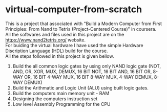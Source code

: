 # virtual-computer-from-scratch

This is a project that associated with "Build a Modern Computer from First Principles: From Nand to Tetris (Project-Centered Course)" in coursera.
<br>All the softwares and files used in this project are on the https://www.nand2tetris.org/ website.
<br>For buiding the virtual hardware I have used the simple Hardware Discription Language (HDL) build for the course.
<br>All the steps followed in this project is given bellow.

1. Build the all common logic gates by using only NAND logic gate (NOT, AND, OR, XOR, MUX, DEMUX, 16 BIT NOT, 16 BIT AND, 16 BIT OR, 8-WAY OR, 16 BIT 4-WAY MUX, 16 BIT 8-WAY MUX, 4-WAY DEMUX, 8-WAY DEMUX)
2. Build the Arithmatic and Logic Unit (ALU) using built logic gates.
3. Build the computers main memory unit - RAM
4. Designing the computers instruction set
5. Low level Assembly Programming for the CPU


